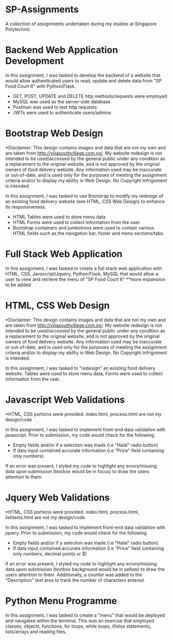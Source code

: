 # SP-Assignments
A collection of assignments undertaken during my studies at Singapore Polytechnic

# Backend Web Application Development
In this assignment, I was tasked to develop the backend of a website that would allow authenticated users to read, update and delete data from "SP Food Court 6" with Python/Flask.
- GET, POST, UPDATE and DELETE http methods/requests were employed
- MySQL was used as the server-side database
- Postman was used to test http requests
- JWTs were used to authenticate users/admins

# Bootstrap Web Design
*Disclaimer: This design contains images and data that are not my own and are taken from http://yijiasouthvillage.com.sg/. My website redesign is not intended to be used/accessed by the general public under any condition as a replacement to the original website, and is not approved by the original owners of food delivery website. Any information used may be inaccurate or out-of-date, and is used only for the purposes of meeting the assignment criteria and/or to display my ability in Web Design. No Copyright Infrignment is intended.


In this assignment, I was tasked to use Bootstrap to modify my redesign of an existing food delivery website (see HTML, CSS Web Design) to enhance its responsiveness.
- HTML Tables were used to store menu data
- HTML Forms were used to collect information from the user.
- Bootstrap containers and jumbotrons were used to contain various HTML fields such as the navigation bar, footer and menu sections/tabs.


# Full Stack Web Application
In this assignment, I was tasked to create a full stack web application with HTML, CSS, Javascript/Jquery, Python/Flask, MySQL that would allow a user to view and retrieve the menu of "SP Food Court 6"
**more expansiion to be added

# HTML, CSS Web Design
*Disclaimer: This design contains images and data that are not my own and are taken from http://yijiasouthvillage.com.sg/. My website redesign is not intended to be used/accessed by the general public under any condition as a replacement to the original website, and is not approved by the original owners of food delivery website. Any information used may be inaccurate or out-of-date, and is used only for the purposes of meeting the assignment criteria and/or to display my ability in Web Design. No Copyright Infrignment is intended.

In this assignment, I was tasked to "redesign" an existing food delivery website. Tables were used to store menu data, Forms were used to collect information from the user.


# Javascript Web Validations
*HTML, CSS portions were provided. index.html, process.html are not my design/code

In this assignment, I was tasked to implement front-end data validation with javascript. Prior to submission, my code would check for the following. 
- Empty fields and/or if a selection was made (i.e "Halal" radio button) 
- If data input contained accurate information (i.e "Price" field containing only numbers).

If an error was present, I styled my code to highlight any errors/missing data upon submission (textbox would be in focus) to draw the users attention to them.


# Jquery Web Validations
*HTML, CSS portions were provided. index.html, process.html, listitems.html are not my design/code.

In this assignment, I was tasked to implement front-end data validation with jquery. Prior to submission, my code would check for the following.
- Empty fields and/or if a selection was made (i.e "Halal" radio button)
- If data input contained accurate information (i.e "Price" field containing only numbers, decimal points or $)

If an error was present, I styled my code to highlight any errors/missing data upon submission (textbox background would be in yellow) to draw the users attention to them.
Additionally, a counter was added to the "Description" text area to track the number of characters entered.


# Python Menu Programme
In this assignment, I was tasked to create a "menu" that would be deployed and navigated within the terminal. This was an exercise that employed classes, objects, functions, for loops, while loops, if/else statements, lists/arrays and reading files.
